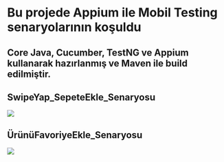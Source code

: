 # Bu projede Appium ile Mobil Testing senaryolarının koşuldu
## Core Java, Cucumber, TestNG ve Appium kullanarak hazırlanmış ve Maven ile build edilmiştir.

## SwipeYap_SepeteEkle_Senaryosu
![](https://github.com/ademgencer/AppiumTestWithCucumber/blob/master/HepsiBuradaApp_SwipeYap_SepeteEkle.gif)

## ÜrünüFavoriyeEkle_Senaryosu
![](https://github.com/ademgencer/AppiumTestWithCucumber/blob/master/HepsiBuradaApp_FavoriyeEkle.gif)
